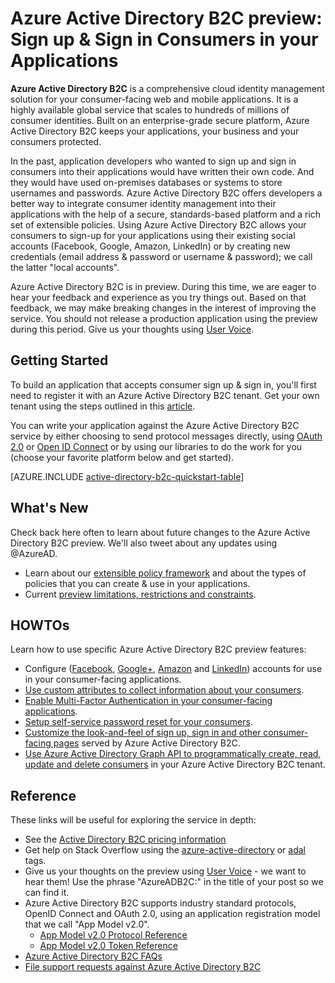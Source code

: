 <properties
    pageTitle="Azure Active Directory B2C preview: Overview | Microsoft Azure"
    description="Developing consumer-facing applications with Azure Active Directory B2C"
    services="active-directory-b2c"
    documentationCenter=""
    authors="swkrish"
    manager="msmbaldwin"
    editor=""/>

<tags
    ms.service="active-directory-b2c"
    ms.workload="identity"
    ms.tgt_pltfrm="na"
    ms.devlang="na"
    ms.topic="article"
    ms.date="09/28/2015"
    ms.author="swkrish"/>

# Azure Active Directory B2C preview: Sign up & Sign in Consumers in your Applications

**Azure Active Directory B2C** is a comprehensive cloud identity management solution for your consumer-facing web and mobile applications. It is a highly available global service that scales to hundreds of millions of consumer identities. Built on an enterprise-grade secure platform, Azure Active Directory B2C keeps your applications, your business and your consumers protected.

In the past, application developers who wanted to sign up and sign in consumers into their applications would have written their own code. And they would have used on-premises databases or systems to store usernames and passwords. Azure Active Directory B2C offers developers a better way to integrate consumer identity management into their applications with the help of a secure, standards-based platform and a rich set of extensible policies. Using Azure Active Directory B2C allows your consumers to sign-up for your applications using their existing social accounts (Facebook, Google, Amazon, LinkedIn) or by creating new credentials (email address & password or username & password); we call the latter "local accounts".

Azure Active Directory B2C is in preview. During this time, we are eager to hear your feedback and experience as you try things out. Based on that feedback, we may make breaking changes in the interest of improving the service.  You should not release a production application using the preview during this period. Give us your thoughts using [User Voice](http://feedback.azure.com/forums/169401-azure-active-directory).

## Getting Started

To build an application that accepts consumer sign up & sign in, you'll first need to register it with an Azure Active Directory B2C tenant. Get your own tenant using the steps outlined in this [article](active-directory-b2c-get-started.md).

You can write your application against the Azure Active Directory B2C service by either choosing to send protocol messages directly, using [OAuth 2.0](active-directory-b2c-protocols.md#oauth2-authorization-code-flow) or [Open ID Connect](active-directory-b2c-protocols.md#openid-connect-sign-in-flow) or by using our libraries to do the work for you (choose your favorite platform below and get started).

[AZURE.INCLUDE [active-directory-b2c-quickstart-table](../../includes/active-directory-b2c-quickstart-table.md)]

## What's New

Check back here often to learn about future changes to the Azure Active Directory B2C preview. We'll also tweet about any updates using @AzureAD.

- Learn about our [extensible policy framework](active-directory-b2c-reference-policies.md) and about the types of policies that you can create & use in your applications.
- Current [preview limitations, restrictions and constraints](active-directory-b2c-limitations.md).

## HOWTOs

Learn how to use specific Azure Active Directory B2C preview features:

- Configure ([Facebook](active-directory-b2c-setup-fb-app.md), [Google+](active-directory-b2c-setup-goog-app.md), [Amazon](active-directory-b2c-setup-amzn-app.md) and [LinkedIn](active-directory-b2c-setup-li-app.md)) accounts for use in your consumer-facing applications.
- [Use custom attributes to collect information about your consumers](active-directory-b2c-reference-custom-attr.md).
- [Enable Multi-Factor Authentication in your consumer-facing applications](active-directory-b2c-reference-mfa.md).
- [Setup self-service password reset for your consumers](active-directory-b2c-reference-sspr.md).
- [Customize the look-and-feel of sign up, sign in and other consumer-facing pages](active-directory-b2c-reference-ui-customization.md) served by Azure Active Directory B2C.
- [Use Azure Active Directory Graph API to programmatically create, read, update and delete consumers](active-directory-b2c-devquickstarts-graph-dotnet.md) in your Azure Active Directory B2C tenant.

## Reference

These links will be useful for exploring the service in depth:

- See the [Active Directory B2C pricing information](https://azure.microsoft.com/pricing/details/active-directory-b2c)
- Get help on Stack Overflow using the [azure-active-directory](http://stackoverflow.com/questions/tagged/azure-active-directory) or [adal](http://stackoverflow.com/questions/tagged/adal) tags.
- Give us your thoughts on the preview using [User Voice](http://feedback.azure.com/forums/169401-azure-active-directory) - we want to hear them! Use the phrase "AzureADB2C:" in the title of your post so we can find it.
- Azure Active Directory B2C supports industry standard protocols, OpenID Connect and OAuth 2.0, using an application registration model that we call "App Model v2.0".
  - [App Model v2.0 Protocol Reference](active-directory-b2c-reference-protocols.md)
  - [App Model v2.0 Token Reference](active-directory-b2c-reference-tokens.md)
- [Azure Active Directory B2C FAQs](active-directory-b2c-faqs.md)
- [File support requests against Azure Active Directory B2C](active-directory-b2c-support.md)

